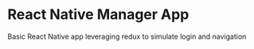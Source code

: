 # React Native Manager App

Basic React Native app leveraging redux to simulate login and navigation
